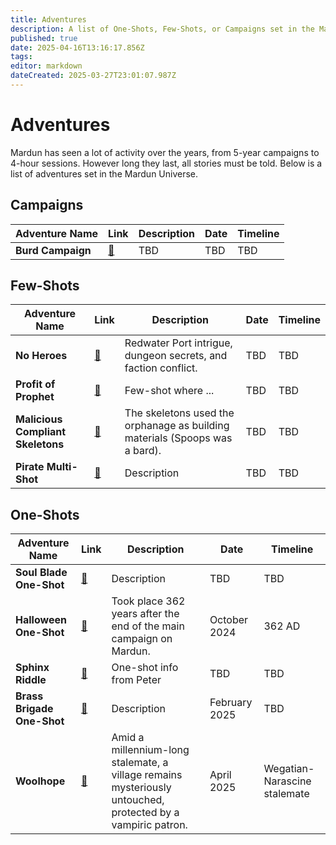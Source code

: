 ```yaml
---
title: Adventures
description: A list of One-Shots, Few-Shots, or Campaigns set in the Mardun Universe
published: true
date: 2025-04-16T13:16:17.856Z
tags: 
editor: markdown
dateCreated: 2025-03-27T23:01:07.987Z
---
```


# Adventures
Mardun has seen a lot of activity over the years, from 5-year campaigns to 4-hour sessions. However long they last, all stories must be told. Below is a list of adventures set in the Mardun Universe.

## Campaigns

| Adventure Name | Link | Description | Date | Timeline |
|----------------|------|-------------|------------|--------------------|
| **Burd Campaign** | [🔗](/Adventures/Burd_Campaign) | TBD | TBD | TBD |

## Few-Shots

| Adventure Name | Link | Description | Date | Timeline |
|----------------|------|-------------|------------|--------------------|
| **No Heroes** | [🔗](/Adventures/No_Heroes) | Redwater Port intrigue, dungeon secrets, and faction conflict. | TBD | TBD |
| **Profit of Prophet** | [🔗](/Adventures/Prophet-of-Profit) | Few-shot where ... | TBD | TBD |
| **Malicious Compliant Skeletons** | [🔗](/Adventures/Compliant_Skeletons) | The skeletons used the orphanage as building materials (Spoops was a bard). | TBD | TBD |
| **Pirate Multi-Shot** | [🔗](/Adventures/Pirate_Multi_Shot) | Description | TBD | TBD |

## One-Shots

| Adventure Name | Link | Description | Date | Timeline |
|----------------|------|-------------|------------|--------------------|
| **Soul Blade One-Shot** | [🔗](/Adventures/Soul_Blade_One_Shot) | Description | TBD | TBD |
| **Halloween One-Shot** | [🔗](/Adventures/Halloween_One_Shot) | Took place 362 years after the end of the main campaign on Mardun. | October 2024 | 362 AD |
| **Sphinx Riddle** | [🔗](/Adventures/Sphinx_Riddle) | One-shot info from Peter | TBD | TBD |
| **Brass Brigade One-Shot** | [🔗](/Adventures/Brass_Brigade_One_Shot) | Description | February 2025 | TBD |
| **Woolhope** | [🔗](/Adventures/Woolhope) | Amid a millennium-long stalemate, a village remains mysteriously untouched, protected by a vampiric patron. | April 2025 | Wegatian-Narascine stalemate |

